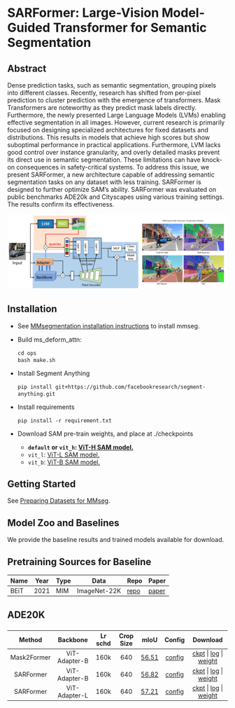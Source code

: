 # SARFormer: Large-Vision Model-Guided Transformer for Semantic Segmentation




## Abstract
Dense prediction tasks, such as semantic segmentation, grouping pixels into different classes. Recently, research has shifted from per-pixel prediction to cluster prediction with the emergence of transformers. Mask Transformers are noteworthy as they predict mask labels directly. Furthermore, the newly presented Large Language Models (LVMs) enabling effective segmentation in all images. However, current research is primarily focused on designing specialized architectures for fixed datasets and distributions. This results in models that achieve high scores but show suboptimal performance in practical applications. Furthermore, LVM lacks good control over instance granularity, and overly detailed masks prevent its direct use in semantic segmentation. These limitations can have knock-on consequences in safety-critical systems. To address this issue, we present SARFormer, a new architecture capable of addressing semantic segmentation tasks on any dataset with less training. SARFormer is designed to further optimize SAM’s ability. SARFormer was evaluated on public benchmarks ADE20k and Cityscapes using various training settings. The results confirm its effectiveness.


![](resources\topbar.jpg)

## Installation

- See [MMsegmentation installation instructions](docs\en\get_started.md) to install mmseg. 

- Build ms_deform_attn: 

  ```
  cd ops
  bash make.sh
  ```

- Install Segment Anything

  ```
  pip install git+https://github.com/facebookresearch/segment-anything.git
  ```

- Install requirements

  ```
  pip install -r requirement.txt
  ```

- Download SAM pre-train weights, and place at ./checkpoints

  - **`default` or `vit_h`: [ViT-H SAM model.](https://dl.fbaipublicfiles.com/segment_anything/sam_vit_h_4b8939.pth)**
  - `vit_l`: [ViT-L SAM model.](https://dl.fbaipublicfiles.com/segment_anything/sam_vit_l_0b3195.pth)
  - `vit_b`: [ViT-B SAM model.](https://dl.fbaipublicfiles.com/segment_anything/sam_vit_b_01ec64.pth)

  

## Getting Started

See [Preparing Datasets for MMseg](docs\en\user_guides\2_dataset_prepare.md).



## Model Zoo and Baselines

We provide the baseline results and trained models available for download.



## Pretraining Sources for Baseline

| Name | Year | Type | Data         | Repo                                                        | Paper                                     |
| ---- | ---- | ---- | ------------ | ----------------------------------------------------------- | ----------------------------------------- |
| BEiT | 2021 | MIM  | ImageNet-22K | [repo](https://github.com/microsoft/unilm/tree/master/beit) | [paper](https://arxiv.org/abs/2106.08254) |



## ADE20K 

### 

|   Method    |   Backbone    | Lr schd | Crop Size |                             mIoU                             |                            Config                            |                           Download                           |
| :---------: | :-----------: | :-----: | :-------: | :----------------------------------------------------------: | :----------------------------------------------------------: | :----------------------------------------------------------: |
| Mask2Former | ViT-Adapter-B |  160k   |    640    | [56.51](https://pan.baidu.com/s/1Kd__Mi1HXrzg2k-8I4gPtg?pwd=tb22) | [config](./configs/mask2former/mask2former_beit_adapter_large_640_160k_bs4_ade20k) | [ckpt](https://pan.baidu.com/s/1OSYdrbzq9TB9Inn1YK_u9A?pwd=q7gq) \| [log](https://pan.baidu.com/s/13-ipfAlLXW90VifLc9WQKQ?pwd=tqnn) \|  [weight](https://pan.baidu.com/s/1EkJGAMxARpQZf8mbS5i6CA?pwd=60sc) |
|  SARFormer  | ViT-Adapter-B |  160k   |    640    | [56.82](https://pan.baidu.com/s/1gtBYBxCg2WRFCBWiRSs9jQ?pwd=s4u1) | [config](configs\sarformer\sarformer_beit_base_640_160k_bs4_ade20k.py) | [ckpt](https://pan.baidu.com/s/1jsS3Wa0eLQgiXCKEnitrng?pwd=2fj4) \| [log](https://pan.baidu.com/s/1WZBYlZ2aKcHpK1Nutd1t4g?pwd=6iu3) \| [weight](https://pan.baidu.com/s/1EkJGAMxARpQZf8mbS5i6CA?pwd=60sc) |
|  SARFormer  | ViT-Adapter-L |  160k   |    640    | [57.21](https://pan.baidu.com/s/1U2JMGF3nKcS0-QLzMbdDbQ?pwd=11po) | [config](configs\sarformer\sarformer_beit_large_640_160k_bs4_ade20k.py) | [ckpt](https://pan.baidu.com/s/1uvF6NWfyPh82yMNCfhX0DA?pwd=dkai) \| [log](https://pan.baidu.com/s/1U2nLBLtB6Vt9wIR0g1ua4Q?pwd=knlz) \| [weight](https://pan.baidu.com/s/17_Lsb4ujXAMSq2Rq9JNcEg?pwd=kii6) |

